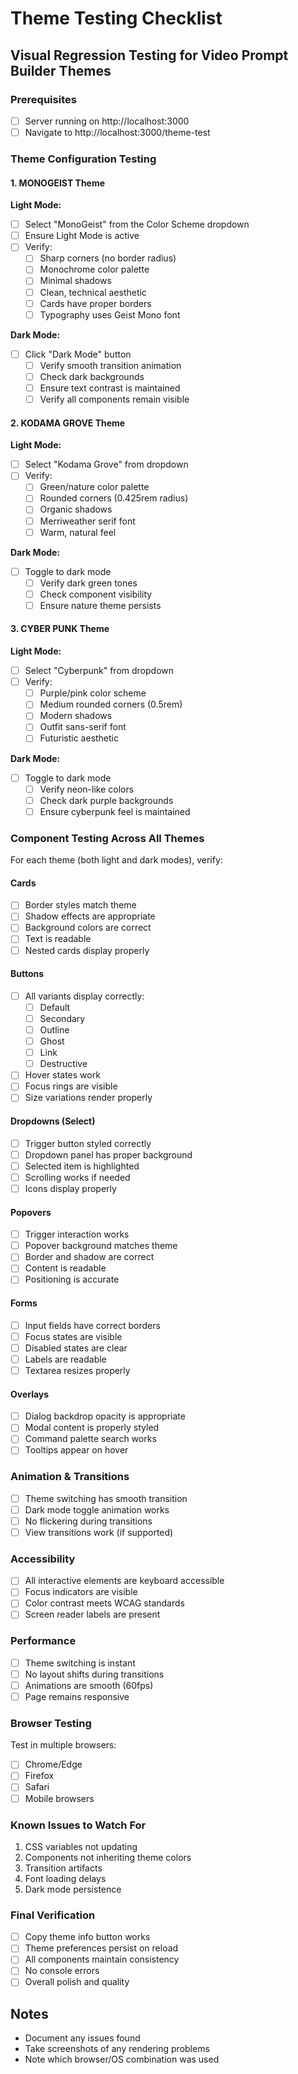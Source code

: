 # Theme Testing Checklist

## Visual Regression Testing for Video Prompt Builder Themes

### Prerequisites

- [ ] Server running on http://localhost:3000
- [ ] Navigate to http://localhost:3000/theme-test

### Theme Configuration Testing

#### 1. MONOGEIST Theme

**Light Mode:**

- [ ] Select "MonoGeist" from the Color Scheme dropdown
- [ ] Ensure Light Mode is active
- [ ] Verify:
  - [ ] Sharp corners (no border radius)
  - [ ] Monochrome color palette
  - [ ] Minimal shadows
  - [ ] Clean, technical aesthetic
  - [ ] Cards have proper borders
  - [ ] Typography uses Geist Mono font

**Dark Mode:**

- [ ] Click "Dark Mode" button
  - [ ] Verify smooth transition animation
  - [ ] Check dark backgrounds
  - [ ] Ensure text contrast is maintained
  - [ ] Verify all components remain visible

#### 2. KODAMA GROVE Theme

**Light Mode:**

- [ ] Select "Kodama Grove" from dropdown
- [ ] Verify:
  - [ ] Green/nature color palette
  - [ ] Rounded corners (0.425rem radius)
  - [ ] Organic shadows
  - [ ] Merriweather serif font
  - [ ] Warm, natural feel

**Dark Mode:**

- [ ] Toggle to dark mode
  - [ ] Verify dark green tones
  - [ ] Check component visibility
  - [ ] Ensure nature theme persists

#### 3. CYBER PUNK Theme

**Light Mode:**

- [ ] Select "Cyberpunk" from dropdown
- [ ] Verify:
  - [ ] Purple/pink color scheme
  - [ ] Medium rounded corners (0.5rem)
  - [ ] Modern shadows
  - [ ] Outfit sans-serif font
  - [ ] Futuristic aesthetic

**Dark Mode:**

- [ ] Toggle to dark mode
  - [ ] Verify neon-like colors
  - [ ] Check dark purple backgrounds
  - [ ] Ensure cyberpunk feel is maintained

### Component Testing Across All Themes

For each theme (both light and dark modes), verify:

#### Cards

- [ ] Border styles match theme
- [ ] Shadow effects are appropriate
- [ ] Background colors are correct
- [ ] Text is readable
- [ ] Nested cards display properly

#### Buttons

- [ ] All variants display correctly:
  - [ ] Default
  - [ ] Secondary
  - [ ] Outline
  - [ ] Ghost
  - [ ] Link
  - [ ] Destructive
- [ ] Hover states work
- [ ] Focus rings are visible
- [ ] Size variations render properly

#### Dropdowns (Select)

- [ ] Trigger button styled correctly
- [ ] Dropdown panel has proper background
- [ ] Selected item is highlighted
- [ ] Scrolling works if needed
- [ ] Icons display properly

#### Popovers

- [ ] Trigger interaction works
- [ ] Popover background matches theme
- [ ] Border and shadow are correct
- [ ] Content is readable
- [ ] Positioning is accurate

#### Forms

- [ ] Input fields have correct borders
- [ ] Focus states are visible
- [ ] Disabled states are clear
- [ ] Labels are readable
- [ ] Textarea resizes properly

#### Overlays

- [ ] Dialog backdrop opacity is appropriate
- [ ] Modal content is properly styled
- [ ] Command palette search works
- [ ] Tooltips appear on hover

### Animation & Transitions

- [ ] Theme switching has smooth transition
- [ ] Dark mode toggle animation works
- [ ] No flickering during transitions
- [ ] View transitions work (if supported)

### Accessibility

- [ ] All interactive elements are keyboard accessible
- [ ] Focus indicators are visible
- [ ] Color contrast meets WCAG standards
- [ ] Screen reader labels are present

### Performance

- [ ] Theme switching is instant
- [ ] No layout shifts during transitions
- [ ] Animations are smooth (60fps)
- [ ] Page remains responsive

### Browser Testing

Test in multiple browsers:

- [ ] Chrome/Edge
- [ ] Firefox
- [ ] Safari
- [ ] Mobile browsers

### Known Issues to Watch For

1. CSS variables not updating
2. Components not inheriting theme colors
3. Transition artifacts
4. Font loading delays
5. Dark mode persistence

### Final Verification

- [ ] Copy theme info button works
- [ ] Theme preferences persist on reload
- [ ] All components maintain consistency
- [ ] No console errors
- [ ] Overall polish and quality

## Notes

- Document any issues found
- Take screenshots of any rendering problems
- Note which browser/OS combination was used
